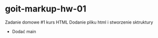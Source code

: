 # goit-markup-hw-01

Zadanie domowe #1 kurs HTML
Dodanie pliku html i stworzenie sktruktury

- Dodać main
